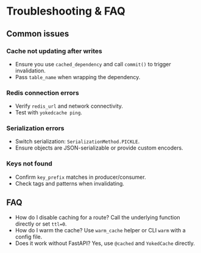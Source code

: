 # Troubleshooting & FAQ

## Common issues

### Cache not updating after writes
- Ensure you use `cached_dependency` and call `commit()` to trigger invalidation.
- Pass `table_name` when wrapping the dependency.

### Redis connection errors
- Verify `redis_url` and network connectivity.
- Test with `yokedcache ping`.

### Serialization errors
- Switch serialization: `SerializationMethod.PICKLE`.
- Ensure objects are JSON-serializable or provide custom encoders.

### Keys not found
- Confirm `key_prefix` matches in producer/consumer.
- Check tags and patterns when invalidating.

## FAQ

- How do I disable caching for a route? Call the underlying function directly or set `ttl=0`.
- How do I warm the cache? Use `warm_cache` helper or CLI `warm` with a config file.
- Does it work without FastAPI? Yes, use `@cached` and `YokedCache` directly.

